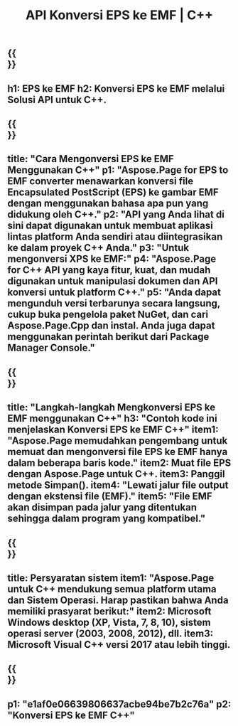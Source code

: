 ﻿---
translation: true
template: /_templates/_conversion-child-cpp.md
title: API Konversi EPS ke EMF | C++
url: /cpp/conversion/eps-to-emf/
description: Konversi EPS ke EMF disediakan oleh Aspose.Page untuk solusi C++ API. Bekerja di C++ Runtime Environment untuk Windows 32 bit, Windows 64 bit, dan Linux 64 bit.
informat: EPS
outformat: EMF
otherformats: XPS PS
---

{{<section banner>}}
---
h1: EPS ke EMF
h2: Konversi EPS ke EMF melalui Solusi API untuk C++.
---

{{<section overview>}}
---
title: "Cara Mengonversi EPS ke EMF Menggunakan C++"
p1: "Aspose.Page for EPS to EMF converter menawarkan konversi file Encapsulated PostScript (EPS) ke gambar EMF dengan menggunakan bahasa apa pun yang didukung oleh C++."
p2: "API yang Anda lihat di sini dapat digunakan untuk membuat aplikasi lintas platform Anda sendiri atau diintegrasikan ke dalam proyek C++ Anda."
p3: "Untuk mengonversi XPS ke EMF:"
p4: "Aspose.Page for C++ API yang kaya fitur, kuat, dan mudah digunakan untuk manipulasi dokumen dan API konversi untuk platform C++."
p5: "Anda dapat mengunduh versi terbarunya secara langsung, cukup buka pengelola paket NuGet, dan cari Aspose.Page.Cpp dan instal. Anda juga dapat menggunakan perintah berikut dari Package Manager Console."
---

{{<section feature1>}}
---
title: "Langkah-langkah Mengkonversi EPS ke EMF menggunakan C++"
h3: "Contoh kode ini menjelaskan Konversi EPS ke EMF C++"
item1: "Aspose.Page memudahkan pengembang untuk memuat dan mengonversi file EPS ke EMF hanya dalam beberapa baris kode."
item2: Muat file EPS dengan Aspose.Page untuk C++.
item3: Panggil metode Simpan().
item4: "Lewati jalur file output dengan ekstensi file (EMF)."
item5: "File EMF akan disimpan pada jalur yang ditentukan sehingga dalam program yang kompatibel."
---

{{<section feature2>}}
---
title: Persyaratan sistem
item1: "Aspose.Page untuk C++ mendukung semua platform utama dan Sistem Operasi. Harap pastikan bahwa Anda memiliki prasyarat berikut:"
item2: Microsoft Windows desktop (XP, Vista, 7, 8, 10), sistem operasi server (2003, 2008, 2012), dll.
item3: Microsoft Visual C++ versi 2017 atau lebih tinggi.
---

{{<section gist>}}
---
p1: "e1af0e06639806637acbe94be7b2c76a"
p2: "Konversi EPS ke EMF C++"
---
